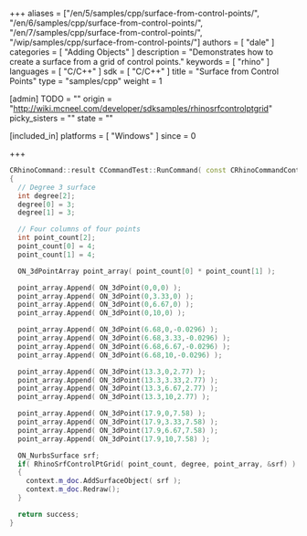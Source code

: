 +++
aliases = ["/en/5/samples/cpp/surface-from-control-points/", "/en/6/samples/cpp/surface-from-control-points/", "/en/7/samples/cpp/surface-from-control-points/", "/wip/samples/cpp/surface-from-control-points/"]
authors = [ "dale" ]
categories = [ "Adding Objects" ]
description = "Demonstrates how to create a surface from a grid of control points."
keywords = [ "rhino" ]
languages = [ "C/C++" ]
sdk = [ "C/C++" ]
title = "Surface from Control Points"
type = "samples/cpp"
weight = 1

[admin]
TODO = ""
origin = "http://wiki.mcneel.com/developer/sdksamples/rhinosrfcontrolptgrid"
picky_sisters = ""
state = ""

[included_in]
platforms = [ "Windows" ]
since = 0

+++

```cpp
CRhinoCommand::result CCommandTest::RunCommand( const CRhinoCommandContext& context )
{
  // Degree 3 surface
  int degree[2];
  degree[0] = 3;
  degree[1] = 3;

  // Four columns of four points
  int point_count[2];
  point_count[0] = 4;
  point_count[1] = 4;

  ON_3dPointArray point_array( point_count[0] * point_count[1] );

  point_array.Append( ON_3dPoint(0,0,0) );
  point_array.Append( ON_3dPoint(0,3.33,0) );
  point_array.Append( ON_3dPoint(0,6.67,0) );
  point_array.Append( ON_3dPoint(0,10,0) );

  point_array.Append( ON_3dPoint(6.68,0,-0.0296) );
  point_array.Append( ON_3dPoint(6.68,3.33,-0.0296) );
  point_array.Append( ON_3dPoint(6.68,6.67,-0.0296) );
  point_array.Append( ON_3dPoint(6.68,10,-0.0296) );

  point_array.Append( ON_3dPoint(13.3,0,2.77) );
  point_array.Append( ON_3dPoint(13.3,3.33,2.77) );
  point_array.Append( ON_3dPoint(13.3,6.67,2.77) );
  point_array.Append( ON_3dPoint(13.3,10,2.77) );

  point_array.Append( ON_3dPoint(17.9,0,7.58) );
  point_array.Append( ON_3dPoint(17.9,3.33,7.58) );
  point_array.Append( ON_3dPoint(17.9,6.67,7.58) );
  point_array.Append( ON_3dPoint(17.9,10,7.58) );

  ON_NurbsSurface srf;
  if( RhinoSrfControlPtGrid( point_count, degree, point_array, &srf) )
  {
    context.m_doc.AddSurfaceObject( srf );
    context.m_doc.Redraw();
  }

  return success;
}
```
